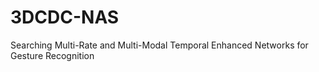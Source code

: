 # 3DCDC-NAS
Searching Multi-Rate and Multi-Modal Temporal Enhanced Networks for Gesture Recognition
